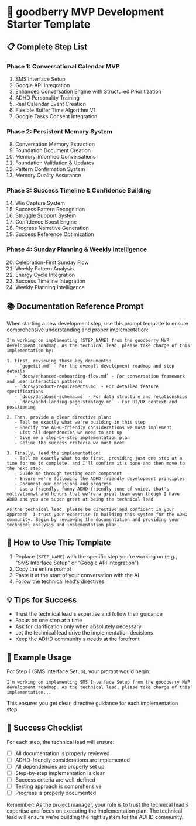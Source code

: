 # 🚀 goodberry MVP Development Starter Template

## 📋 Complete Step List

### Phase 1: Conversational Calendar MVP
1. SMS Interface Setup
2. Google API Integration
3. Enhanced Conversation Engine with Structured Prioritization
4. ADHD Personality Training
5. Real Calendar Event Creation
6. Flexible Buffer Time Algorithm V1
7. Google Tasks Consent Integration

### Phase 2: Persistent Memory System
8. Conversation Memory Extraction
9. Foundation Document Creation
10. Memory-Informed Conversations
11. Foundation Validation & Updates
12. Pattern Confirmation System
13. Memory Quality Assurance

### Phase 3: Success Timeline & Confidence Building
14. Win Capture System
15. Success Pattern Recognition
16. Struggle Support System
17. Confidence Boost Engine
18. Progress Narrative Generation
19. Success Reference Optimization

### Phase 4: Sunday Planning & Weekly Intelligence
20. Celebration-First Sunday Flow
21. Weekly Pattern Analysis
22. Energy Cycle Integration
23. Success Timeline Integration
24. Weekly Planning Intelligence

## 📚 Documentation Reference Prompt

When starting a new development step, use this prompt template to ensure comprehensive understanding and proper implementation:

```
I'm working on implementing [STEP_NAME] from the goodberry MVP development roadmap. As the technical lead, please take charge of this implementation by:

1. First, reviewing these key documents:
   - `gogetit.md` - For the overall development roadmap and step details
   - `docs/enhanced-onboarding-flow.md` - For conversation framework and user interaction patterns
   - `docs/product-requirements.md` - For detailed feature specifications
   - `docs/database-schema.md` - For data structure and relationships
   - `docs/adhd-landing-page-strategy.md` - For UI/UX context and positioning

2. Then, provide a clear directive plan:
   - Tell me exactly what we're building in this step
   - Specify the ADHD-friendly considerations we must implement
   - List all dependencies we need to set up
   - Give me a step-by-step implementation plan
   - Define the success criteria we must meet

3. Finally, lead the implementation:
   - Tell me exactly what to do first, providing just one step at a time for me to complete, and I'll confirm it's done and then move to the next step.
   - Guide me through testing each component
   - Ensure we're following the ADHD-friendly development principles
   - Document our decisions and progress
   - Use a friendly, funny ADHD-friendly tone of voice, that's motivational and honors that we're a great team even though I have ADHD and you are super great at being the technical lead

As the technical lead, please be directive and confident in your approach. I trust your expertise in building this system for the ADHD community. Begin by reviewing the documentation and providing your technical analysis and implementation plan.
```

## 🎯 How to Use This Template

1. Replace `[STEP_NAME]` with the specific step you're working on (e.g., "SMS Interface Setup" or "Google API Integration")
2. Copy the entire prompt
3. Paste it at the start of your conversation with the AI
4. Follow the technical lead's directives

## 💡 Tips for Success

- Trust the technical lead's expertise and follow their guidance
- Focus on one step at a time
- Ask for clarification only when absolutely necessary
- Let the technical lead drive the implementation decisions
- Keep the ADHD community's needs at the forefront

## 📝 Example Usage

For Step 1 (SMS Interface Setup), your prompt would begin:

```
I'm working on implementing SMS Interface Setup from the goodberry MVP development roadmap. As the technical lead, please take charge of this implementation...
```

This ensures you get clear, directive guidance for each implementation step.

## 🎯 Success Checklist

For each step, the technical lead will ensure:
- [ ] All documentation is properly reviewed
- [ ] ADHD-friendly considerations are implemented
- [ ] All dependencies are properly set up
- [ ] Step-by-step implementation is clear
- [ ] Success criteria are well-defined
- [ ] Testing approach is comprehensive
- [ ] Progress is properly documented

Remember: As the project manager, your role is to trust the technical lead's expertise and focus on executing the implementation plan. The technical lead will ensure we're building the right system for the ADHD community. 